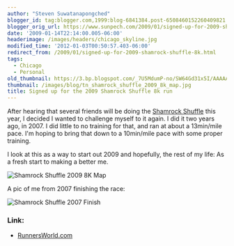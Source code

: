 ```yaml
---
author: "Steven Suwatanapongched"
blogger_id: tag:blogger.com,1999:blog-6841384.post-6508460152260409821
blogger_orig_url: https://www.sunpech.com/2009/01/signed-up-for-2009-shamrock-shuffle-8k.html
date: '2009-01-14T22:14:00.005-06:00'
headerimage: /images/headers/chicago_skyline.jpg
modified_time: '2012-01-03T00:50:57.403-06:00'
redirect_from: /2009/01/signed-up-for-2009-shamrock-shuffle-8k.html
tags:
  - Chicago
  - Personal
old_thumbnail: https://3.bp.blogspot.com/_7U5MdumP-no/SW64Gd31x5I/AAAAAAAAIcU/injLYQ1IL0o/s800/shamrock_shuffle_2009_8k_map.png
thumbnail: /images/blog/tn_shamrock_shuffle_2009_8k_map.jpg
title: Signed up for the 2009 Shamrock Shuffle 8k run
---
```



After hearing that several friends will be doing the <a href="https://www.shamrockshuffle.com/">Shamrock Shuffle</a> this year, I decided I wanted to challenge myself to it again.  I did it two years ago, in 2007.  I did little to no training for that, and ran at about a 13min/mile pace.  I'm hoping to bring that down to a 10min/mile pace with some proper training.

I look at this as a way to start out 2009 and hopefully, the rest of my life:  As a fresh start to making a better me.

![Shamrock Shuffle 2009 8K Map](/images/blog/shamrock_shuffle_2009_8k_map.jpg)

A pic of me from 2007 finishing the race:

![Shamrock Shuffle 2007 Finish](/images/blog/Shamrock-Shuffle-2007-finish.jpg)

### Link:
* [RunnersWorld.com](https://www.runnersworld.com/)

